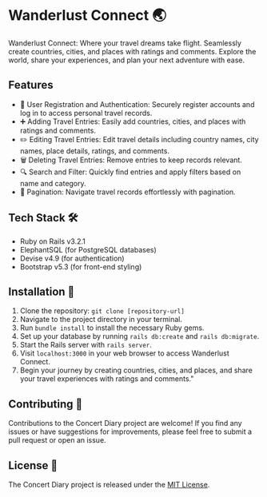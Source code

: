 # Wanderlust Connect 🌏 

Wanderlust Connect: Where your travel dreams take flight. Seamlessly create countries, cities, and places with ratings and comments. Explore the world, share your experiences, and plan your next adventure with ease.

## Features

- 📝 User Registration and Authentication: Securely register accounts and log in to access personal travel records.
- ➕ Adding Travel Entries: Easily add countries, cities, and places with ratings and comments.
- ✏️ Editing Travel Entries: Edit travel details including country names, city names, place details, ratings, and comments.
- 🗑️ Deleting Travel Entries: Remove entries to keep records relevant.
- 🔍 Search and Filter: Quickly find entries and apply filters based on name and category.
- 📄 Pagination: Navigate travel records effortlessly with pagination.

## Tech Stack 🛠️

- Ruby on Rails v3.2.1
- ElephantSQL (for PostgreSQL databases)
- Devise v4.9 (for authentication)
- Bootstrap v5.3 (for front-end styling)

## Installation 🚀
1. Clone the repository: `git clone [repository-url]`
2. Navigate to the project directory in your terminal.
3. Run `bundle install` to install the necessary Ruby gems.
4. Set up your database by running `rails db:create` and `rails db:migrate`.
5. Start the Rails server with `rails server`.
6. Visit `localhost:3000` in your web browser to access Wanderlust Connect.
7. Begin your journey by creating countries, cities, and places, and share your travel experiences with ratings and comments."

## Contributing 🤝

Contributions to the Concert Diary project are welcome! If you find any issues or have suggestions for improvements, please feel free to submit a pull request or open an issue.

## License 📄

The Concert Diary project is released under the [MIT License](LICENSE).